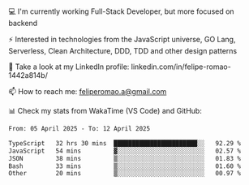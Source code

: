 💻 I'm currently working Full-Stack Developer, but more focused on backend

⚡ Interested in technologies from the JavaScript universe, GO Lang, Serverless, Clean Architecture, DDD, TDD and other design patterns

👥 Take a look at my LinkedIn profile: linkedin.com/in/felipe-romao-1442a814b/

📫 How to reach me: feliperomao.a@gmail.com

📊 Check my stats from WakaTime (VS Code) and GitHub:

<!--START_SECTION:waka-->

```txt
From: 05 April 2025 - To: 12 April 2025

TypeScript   32 hrs 30 mins  ███████████████████████░░   92.29 %
JavaScript   54 mins         ▓░░░░░░░░░░░░░░░░░░░░░░░░   02.57 %
JSON         38 mins         ▒░░░░░░░░░░░░░░░░░░░░░░░░   01.83 %
Bash         33 mins         ▒░░░░░░░░░░░░░░░░░░░░░░░░   01.60 %
Other        20 mins         ▒░░░░░░░░░░░░░░░░░░░░░░░░   00.97 %
```

<!--END_SECTION:waka-->
